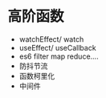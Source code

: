 # 高阶函数

- watchEffect/ watch
- useEffect/ useCallback
- es6 filter map reduce....
- 防抖节流
- 函数柯里化
- 中间件